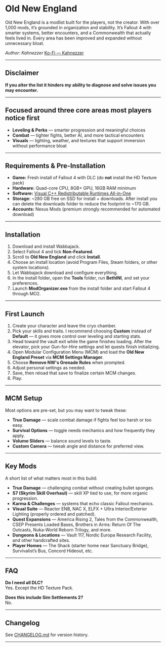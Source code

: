# Old New England

Old New England is a modlist built for the players, not the creator. With over 1,000 mods, it’s grounded in organization and stability. It’s Fallout 4 with smarter systems, better encounters, and a Commonwealth that actually feels lived in. Every area has been improved and expanded without unnecessary bloat.

*Author: Kahnezzer* [Ko-Fi — Kahnezzer](https://ko-fi.com/kahnezzer)

---

## Disclaimer
**If you alter the list it hinders my ability to diagnose and solve issues you may encounter.**

---

## Focused around three core areas most players notice first

- **Leveling & Perks** — smarter progression and meaningful choices  
- **Combat** — tighter fights, better AI, and more tactical encounters  
- **Visuals** — lighting, weather, and textures that support immersion without performance bloat

---

## Requirements & Pre-Installation

- **Game:** Fresh install of Fallout 4 with DLC (do **not** install the HD Texture pack)  
- **Hardware:** Quad-core CPU, 8GB+ GPU, 16GB RAM minimum  
- **Software:** [Visual C++ Redistributable Runtimes All-in-One](https://www.techpowerup.com/download/visual-c-redistributable-runtime-package-all-in-one)  
- **Storage:** ~280 GB free on SSD for install + downloads. After install you can delete the downloads folder to reduce the footprint to ~170 GB.  
- **Accounts:** Nexus Mods (premium strongly recommended for automated download)

---

## Installation

1. Download and install Wabbajack.  
2. Select Fallout 4 and tick **Non-Featured**.  
3. Scroll to **Old New England** and click **Install**.  
4. Choose an install location (avoid Program Files, Steam folders, or other system locations).  
5. Let Wabbajack download and configure everything.  
6. In the install folder, open the **Tools** folder, run **BethINI**, and set your preferences.  
7. Launch **ModOrganizer.exe** from the install folder and start Fallout 4 through MO2.

---

## First Launch

1. Create your character and leave the cryo chamber.  
2. Pick your skills and traits. I recommend choosing **Custom** instead of **Default** — it gives more control over leveling and starting stats.  
3. Head toward the vault exit while the game finishes loading. After the elevator, pick your Gun-for-Hire settings and let quests finish initializing.  
4. Open Modular Configuration Menu (MCM) and load the **Old New England Preset** via **MCM Settings Manager**.  
5. Choose **Remove NW's Grenade Rules** when prompted.  
6. Adjust personal settings as needed.  
7. Save, then reload that save to finalize certain MCM changes.  
8. Play.

---

## MCM Setup

Most options are pre-set, but you may want to tweak these:

- **True Damage** — scale combat damage if fights feel too harsh or too easy.  
- **Survival Options** — toggle needs mechanics and how frequently they apply.  
- **Volume Sliders** — balance sound levels to taste.  
- **Custom Camera** — tweak angle and distance for preferred view.

---

## Key Mods

A short list of what matters most in this build:

- **True Damage** — challenging combat without creating bullet sponges.  
- **S7 (Skyrim Skill Overhaul)** — skill XP tied to use, for more organic progression.  
- **Karma & Challenges** — systems that echo classic Fallout mechanics.  
- **Visual Suite** — Reactor ENB, NAC X, ELFX + Ultra Interior/Exterior Lighting (properly ordered and patched).  
- **Quest Expansions** — America Rising 2, Tales from the Commonwealth, CSEP Presents Loaded Bases, Brothers in Arms: Return Of The Outcasts, Nuka-World Reborn Trilogy, and more.  
- **Dungeons & Locations** — Vault 117, Nordic Europa Research Facility, and other handcrafted sites.  
- **Player Homes** — The Shack (starter home near Sanctuary Bridge), Survivalist’s Bus, Concord Hideout, etc.

---

## FAQ

**Do I need all DLC?**  
Yes. Except the HD Texture Pack.

**Does this include Sim Settlements 2?**  
No.

---

## Changelog

See [CHANGELOG.md](./CHANGELOG.md) for version history.

---
